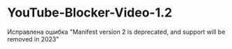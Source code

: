 # YouTube-Blocker-Video-1.2
Исправлена ошибка "Manifest version 2 is deprecated, and support will be removed in 2023"
